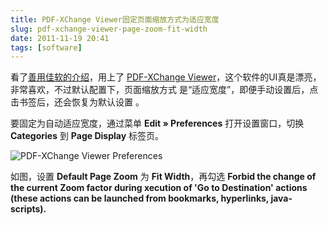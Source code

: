 ```yaml
---
title: PDF-XChange Viewer固定页面缩放方式为适应宽度
slug: pdf-xchange-viewer-page-zoom-fit-width
date: 2011-11-19 20:41
tags: [software]
---
```


看了[善用佳软的介绍][1]，用上了 [PDF-XChange Viewer][2]，这个软件的UI真是漂亮，非常喜欢，不过默认配置下，页面缩放方式
是“适应宽度”，即便手动设置后，点击书签后，还会恢复为默认设置 。

要固定为自动适应宽度，通过菜单 **Edit » Preferences** 打开设置窗口，切换 **Categories** 到 **Page Display** 标签页。

![PDF-XChange Viewer Preferences](http://pic.yupoo.com/greatghoul_v/BwT8Mp9z/V6DG4.png)

如图，设置 **Default Page Zoom** 为 **Fit Width**，再勾选 **Forbid the change of the current Zoom factor during 
xecution of 'Go to Destination' actions (these actions can be launched from bookmarks, hyperlinks, java-scripts).**

[1]: http://xbeta.info/pdf-xchange-viewer.htm
[2]: http://www.pdfxviewer.com/
